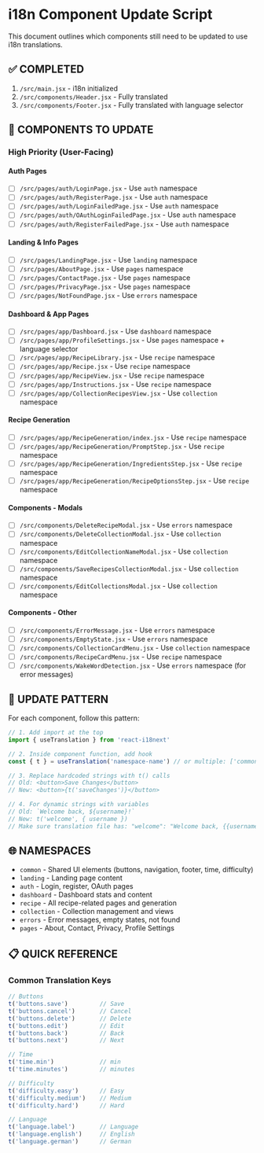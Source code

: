 # i18n Component Update Script

This document outlines which components still need to be updated to use i18n translations.

## ✅ COMPLETED
1. `/src/main.jsx` - i18n initialized
2. `/src/components/Header.jsx` - Fully translated
3. `/src/components/Footer.jsx` - Fully translated with language selector

## 📝 COMPONENTS TO UPDATE

### High Priority (User-Facing)

#### Auth Pages
- [ ] `/src/pages/auth/LoginPage.jsx` - Use `auth` namespace
- [ ] `/src/pages/auth/RegisterPage.jsx` - Use `auth` namespace
- [ ] `/src/pages/auth/LoginFailedPage.jsx` - Use `auth` namespace
- [ ] `/src/pages/auth/OAuthLoginFailedPage.jsx` - Use `auth` namespace
- [ ] `/src/pages/auth/RegisterFailedPage.jsx` - Use `auth` namespace

#### Landing & Info Pages
- [ ] `/src/pages/LandingPage.jsx` - Use `landing` namespace
- [ ] `/src/pages/AboutPage.jsx` - Use `pages` namespace
- [ ] `/src/pages/ContactPage.jsx` - Use `pages` namespace
- [ ] `/src/pages/PrivacyPage.jsx` - Use `pages` namespace
- [ ] `/src/pages/NotFoundPage.jsx` - Use `errors` namespace

#### Dashboard & App Pages
- [ ] `/src/pages/app/Dashboard.jsx` - Use `dashboard` namespace
- [ ] `/src/pages/app/ProfileSettings.jsx` - Use `pages` namespace + language selector
- [ ] `/src/pages/app/RecipeLibrary.jsx` - Use `recipe` namespace
- [ ] `/src/pages/app/Recipe.jsx` - Use `recipe` namespace
- [ ] `/src/pages/app/RecipeView.jsx` - Use `recipe` namespace
- [ ] `/src/pages/app/Instructions.jsx` - Use `recipe` namespace
- [ ] `/src/pages/app/CollectionRecipesView.jsx` - Use `collection` namespace

#### Recipe Generation
- [ ] `/src/pages/app/RecipeGeneration/index.jsx` - Use `recipe` namespace
- [ ] `/src/pages/app/RecipeGeneration/PromptStep.jsx` - Use `recipe` namespace
- [ ] `/src/pages/app/RecipeGeneration/IngredientsStep.jsx` - Use `recipe` namespace
- [ ] `/src/pages/app/RecipeGeneration/RecipeOptionsStep.jsx` - Use `recipe` namespace

#### Components - Modals
- [ ] `/src/components/DeleteRecipeModal.jsx` - Use `errors` namespace
- [ ] `/src/components/DeleteCollectionModal.jsx` - Use `collection` namespace
- [ ] `/src/components/EditCollectionNameModal.jsx` - Use `collection` namespace
- [ ] `/src/components/SaveRecipesCollectionModal.jsx` - Use `collection` namespace
- [ ] `/src/components/EditCollectionsModal.jsx` - Use `collection` namespace

#### Components - Other
- [ ] `/src/components/ErrorMessage.jsx` - Use `errors` namespace
- [ ] `/src/components/EmptyState.jsx` - Use `errors` namespace
- [ ] `/src/components/CollectionCardMenu.jsx` - Use `collection` namespace
- [ ] `/src/components/RecipeCardMenu.jsx` - Use `recipe` namespace
- [ ] `/src/components/WakeWordDetection.jsx` - Use `errors` namespace (for error messages)

## 🔧 UPDATE PATTERN

For each component, follow this pattern:

```javascript
// 1. Add import at the top
import { useTranslation } from 'react-i18next'

// 2. Inside component function, add hook
const { t } = useTranslation('namespace-name') // or multiple: ['common', 'recipe']

// 3. Replace hardcoded strings with t() calls
// Old: <button>Save Changes</button>
// New: <button>{t('saveChanges')}</button>

// 4. For dynamic strings with variables
// Old: `Welcome back, ${username}!`
// New: t('welcome', { username })
// Make sure translation file has: "welcome": "Welcome back, {{username}}!"
```

## 🌐 NAMESPACES

- `common` - Shared UI elements (buttons, navigation, footer, time, difficulty)
- `landing` - Landing page content
- `auth` - Login, register, OAuth pages
- `dashboard` - Dashboard stats and content
- `recipe` - All recipe-related pages and generation
- `collection` - Collection management and views
- `errors` - Error messages, empty states, not found
- `pages` - About, Contact, Privacy, Profile Settings

## 📋 QUICK REFERENCE

### Common Translation Keys
```javascript
// Buttons
t('buttons.save')         // Save
t('buttons.cancel')       // Cancel
t('buttons.delete')       // Delete
t('buttons.edit')         // Edit
t('buttons.back')         // Back
t('buttons.next')         // Next

// Time
t('time.min')             // min
t('time.minutes')         // minutes

// Difficulty
t('difficulty.easy')      // Easy
t('difficulty.medium')    // Medium
t('difficulty.hard')      // Hard

// Language
t('language.label')       // Language
t('language.english')     // English
t('language.german')      // German
```
